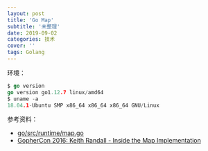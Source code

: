 ```yaml
---
layout: post
title: 'Go Map'
subtitle: '未整理'
date: 2019-09-02
categories: 技术
cover: ''
tags: Golang
---
```


环境：
```go
$ go version
go version go1.12.7 linux/amd64
$ uname -a
18.04.1-Ubuntu SMP x86_64 x86_64 x86_64 GNU/Linux
```

参考资料：
- [go/src/runtime/map.go](https://github.com/golang/go/blob/master/src/runtime/map.go)
- [GopherCon 2016: Keith Randall - Inside the Map Implementation](https://www.youtube.com/watch?v=Tl7mi9QmLns&t=1057s)
